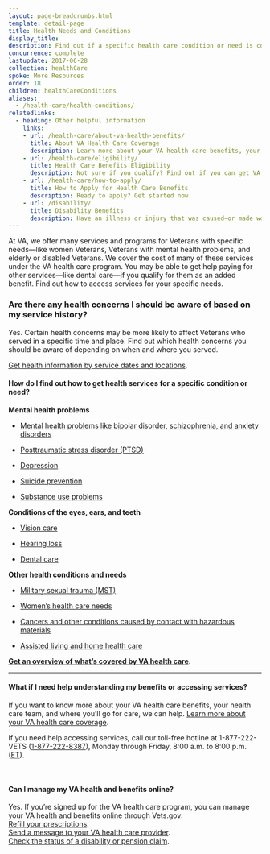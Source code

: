 ```yaml
---
layout: page-breadcrumbs.html
template: detail-page
title: Health Needs and Conditions
display_title:
description: Find out if a specific health care condition or need is covered under VA health care benefits. Learn how to access services.
concurrence: complete
lastupdate: 2017-06-28
collection: healthCare
spoke: More Resources
order: 18
children: healthCareConditions
aliases:
  - /health-care/health-conditions/
relatedlinks:
  - heading: Other helpful information
    links:
    - url: /health-care/about-va-health-benefits/
      title: About VA Health Care Coverage
      description: Learn more about your VA health care benefits, your health care team, and where you’ll go for care.
    - url: /health-care/eligibility/
      title: Health Care Benefits Eligibility
      description: Not sure if you qualify? Find out if you can get VA health care benefits.
    - url: /health-care/how-to-apply/
      title: How to Apply for Health Care Benefits
      description: Ready to apply? Get started now.
    - url: /disability/
      title: Disability Benefits
      description: Have an illness or injury that was caused—or made worse—by your active-duty service? Find out if you can get disability compensation (monthly payments) from VA.
---
```

<div itemscope itemtype="http://schema.org/FAQPage">
<div itemprop="description" class="va-introtext">

At VA, we offer many services and programs for Veterans with specific needs—like women Veterans, Veterans with mental health problems, and elderly or disabled Veterans. We cover the cost of many of these services under the VA health care program. You may be able to get help paying for other services—like dental care—if you qualify for them as an added benefit. Find out how to access services for your specific needs.

</div>

<div class="feature" markdown=“1”>

### Are there any health concerns I should be aware of based on my service history?

Yes. Certain health concerns may be more likely to affect Veterans who served in a specific time and place. Find out which health concerns you should be aware of depending on when and where you served. <br>

[Get health information by service dates and locations](/health-care/health-needs-conditions/health-issues-related-to-service-era/).

</div>

<div itemscope itemtype="http://schema.org/Question">

<h4 itemprop="name">How do I find out how to get health services for a specific condition or need?</h4>
<div itemprop="acceptedAnswer" itemscope itemtype="http://schema.org/Answer">
<div itemprop="text">

**Mental health problems**

- [Mental health problems like bipolar disorder, schizophrenia, and anxiety disorders](/health-care/health-needs-conditions/mental-health/)

- [Posttraumatic stress disorder (PTSD)](/health-care/health-needs-conditions/mental-health/ptsd/)

- [Depression](/health-care/health-needs-conditions/mental-health/depression/)

- [Suicide prevention](/health-care/health-needs-conditions/mental-health/suicide-prevention/)

- [Substance use problems](/health-care/health-needs-conditions/substance-use-problems/)

**Conditions of the eyes, ears, and teeth**

- [Vision care](/health-care/about-va-health-benefits/vision-care/)

- [Hearing loss](https://www.prosthetics.va.gov/psas/Hearing_Aids.asp)

- [Dental care](/health-care/about-va-health-benefits/dental-care/)

**Other health conditions and needs**

- [Military sexual trauma (MST)](/health-care/health-needs-conditions/military-sexual-trauma/)

- [Women’s health care needs](/health-care/health-needs-conditions/womens-health-needs/)

- [Cancers and other conditions caused by contact with hazardous materials](/health-care/health-needs-conditions/chemical-hazardous-materials-exposure/)

- [Assisted living and home health care](/health-care/about-va-health-benefits/long-term-care/)


**[Get an overview of what’s covered by VA health care](/health-care/about-va-health-benefits/).**

</div>
</div>
</div>

------

<div itemscope itemtype="http://schema.org/Question">

<h4 itemprop="name">What if I need help understanding my benefits or accessing services?</h4>
<div itemprop="acceptedAnswer" itemscope itemtype="http://schema.org/Answer">
<div itemprop="text">

If you want to know more about your VA health care benefits, your health care team, and where you’ll go for care, we can help. [Learn more about your VA health care coverage](/health-care/about-va-health-benefits/).

If you need help accessing services, call our toll-free hotline at 1-877-222-VETS (<a href="tel:+1-877-222-8387">1-877-222-8387</a>), Monday through Friday, 8:00 a.m. to 8:00 p.m. (<abbr title="eastern time">ET</abbr>).

</div>
</div>
</div>
<br>

<div itemscope itemtype="http://schema.org/Question">

<h4 itemprop="name">Can I manage my VA health and benefits online?</h4>
<div itemprop="acceptedAnswer" itemscope itemtype="http://schema.org/Answer">
<div itemprop="text">

Yes. If you’re signed up for the VA health care program, you can manage your VA health and benefits online through Vets.gov: <br>
[Refill your prescriptions](/health-care/refill-track-prescriptions). <br>
[Send a message to your VA health care provider](/health-care/secure-messaging). <br>
[Check the status of a disability or pension claim](/claim-or-appeal-status/).

</div>
</div>
</div>
</div>
